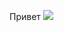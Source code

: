 Привет ![](https://user-images.githubusercontent.com/18350557/176309783-0785949b-9127-417c-8b55-ab5a4333674e.gif)
